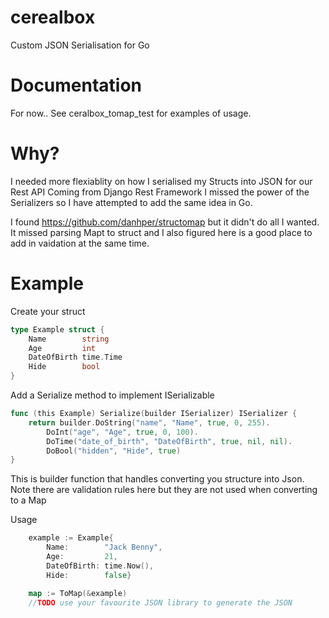 # cerealbox
Custom JSON Serialisation for Go

# Documentation
For now.. See ceralbox_tomap_test for examples of usage.

# Why?
I needed more flexiablity on how I serialised my Structs into JSON for our Rest API
Coming from Django Rest Framework I missed the power of the Serializers so I have attempted to add the same idea in Go.

I found https://github.com/danhper/structomap but it didn't do all I wanted. It missed parsing Mapt to struct and I also 
figured here is a good place to add in vaidation at the same time.

# Example
Create your struct
```go
type Example struct {
	Name        string
	Age         int
	DateOfBirth time.Time
	Hide        bool
}
``` 

Add a Serialize method to implement ISerializable
```go
func (this Example) Serialize(builder ISerializer) ISerializer {
	return builder.DoString("name", "Name", true, 0, 255).
		DoInt("age", "Age", true, 0, 100).
		DoTime("date_of_birth", "DateOfBirth", true, nil, nil).
		DoBool("hidden", "Hide", true)
}
``` 

This is builder function that handles converting you structure into Json. Note there are validation rules here but they are not used when converting to a Map 

Usage
```go
    example := Example{
		Name:        "Jack Benny",
		Age:         21,
		DateOfBirth: time.Now(),
		Hide:        false}

	map := ToMap(&example)
    //TODO use your favourite JSON library to generate the JSON
```